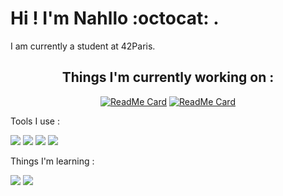 <body>
 
 # Hi ! I'm Nahllo :octocat: .

 I am currently a student at 42Paris.

 <div align=center>

 ## Things I'm currently working on :


 [![ReadMe Card](https://github-readme-stats.vercel.app/api/pin/?username=NahIIo&repo=netwhat&theme=radical)](https://github.com/NahIIo/netwhat)
 [![ReadMe Card](https://github-readme-stats.vercel.app/api/pin/?username=NahIIo&repo=ft_server&theme=radical)](https://github.com/NahIIo/ft_server)
  </div>

 <div aling=left>

 Tools I use :

 <img src="http://img.shields.io/badge/-VS%20Code-007ACC?style=flat&logo=visual%20studio%20code&logoColor=white">

 <img src="http://img.shields.io/badge/-Github-000000?style=flat&logo=github&logoColor=FFFFFF">

 <img src="http://img.shields.io/badge/-Git-F1502F?style=flat&logo=git&logoColor=FFFFFF">
 
 <img src="http://img.shields.io/badge/-PHP-E6D84D?style=flat&logo=git&logoColor=FFFFFF">


 Things I'm learning :

 <img src="https://img.shields.io/badge/-C%20&%20C++-659ad2?style=flat&logo=c%2B%2B&logoColor=ffffff">
  
 <img src="https://img.shields.io/badge/-JavaScript-eed718?style=flat&logo=javascript&logoColor=ffffff">

 </div>
</body>
